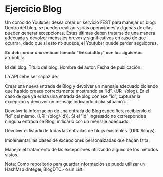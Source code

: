 # Ejercicio Blog
Un conocido Youtuber desea crear un servicio REST para manejar un blog. Dentro del blog, se pueden realizar varias operaciones y algunas de ellas pueden generar excepciones. Éstas últimas deben tratarse de una manera adecuada y devolver mensajes breves y significativos en caso de que ocurran, dado que si esto no sucede, el Youtuber puede perder seguidores.


Se debe crear una entidad llamada “EntradaBlog” con los siguientes atributos:

Id del blog.
Título del blog.
Nombre del autor.
Fecha de publicación.

La API debe ser capaz de:

Crear una nueva entrada de Blog y devolver un mensaje adecuado diciendo que ha sido creada correctamente mostrando su “Id”. (URI: /blog).
En el caso de que ya exista una entrada de blog con ese “Id”, capturar la excepción y devolver un mensaje indicando dicha situación.

Devolver la información de una entrada de Blog específico, recibiendo el “Id” del mismo. (URI: /blog/{id}).
Si el “Id” ingresado no corresponde a ninguna entrada de Blog, indicarlo con un mensaje adecuado.

Devolver el listado de todas las entradas de blogs existentes. (URI: /blogs).

Implementar las clases de excepciones personalizadas que hagan falta.

Manejar el tratamiento de las excepciones utilizando alguno de los métodos vistos.


Nota: Como repositorio para guardar información se puede utilizar un HashMap<Integer, BlogDTO> o un List<BlogDTO>.


